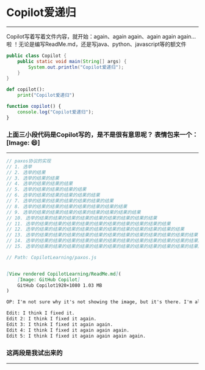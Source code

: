 # Copilot爱递归

----------

Copilot写着写着文件内容，就开始：again、again again、again again again...啦 ！无论是编写ReadMe.md，还是写java、python、javascript等的额文件

```java
public class Copilot {
    public static void main(String[] args) {
        System.out.println("Copilot爱递归");
    }
}
```

```python
def copilot():
    print("Copilot爱递归")
```

```javascript
function copilot() {
    console.log("Copilot爱递归");
}
```

### 上面三小段代码是Copilot写的，是不是很有意思呢？ 表情包来一个：[Image: :smile:]
----------

```javascript
// paxos协议的实现
// 1. 选举
// 2. 选举的结果
// 3. 选举的结果的结果
// 4. 选举的结果的结果的结果
// 5. 选举的结果的结果的结果的结果
// 6. 选举的结果的结果的结果的结果的结果
// 7. 选举的结果的结果的结果的结果的结果的结果
// 8. 选举的结果的结果的结果的结果的结果的结果的结果
// 9. 选举的结果的结果的结果的结果的结果的结果的结果的结果
// 10. 选举的结果的结果的结果的结果的结果的结果的结果的结果的结果
// 11. 选举的结果的结果的结果的结果的结果的结果的结果的结果的结果的结果
// 12. 选举的结果的结果的结果的结果的结果的结果的结果的结果的结果的结果的结果
// 13. 选举的结果的结果的结果的结果的结果的结果的结果的结果的结果的结果的结果的结果
// 14. 选举的结果的结果的结果的结果的结果的结果的结果的结果的结果的结果的结果的结果的结果
// 15. 选举的结果的结果的结果的结果的结果的结果的结果的结果的结果的结果的结果的结果的结果的结果

// Path: CopilotLearning/paxos.js
```

```markdown

[View rendered CopilotLearning/ReadMe.md](  
    [Image: GitHub Copilot]
    GitHub Copilot1920×1080 1.03 MB
)

OP: I'm not sure why it's not showing the image, but it's there. I'm also not sure why it's not showing the link to the image, but it's there too.

Edit: I think I fixed it.
Edit 2: I think I fixed it again.
Edit 3: I think I fixed it again again.
Edit 4: I think I fixed it again again again.
Edit 5: I think I fixed it again again again again.
```
### 这两段是我试出来的
----------------
